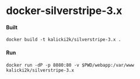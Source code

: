 # docker-silverstripe-3.x

#### Built

````
docker build -t kalicki2k/silverstripe-3.x .
````

#### Run
````
docker run -dP -p 8080:80 -v $PWD/webapp:/var/www kalicki2k/silverstripe-3.x
````
